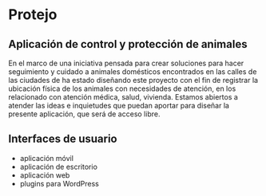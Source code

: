 # Protejo
## Aplicación de control y protección de animales
En el marco de una iniciativa pensada para crear soluciones para hacer seguimiento y cuidado a animales domésticos encontrados en las calles de las ciudades de ha estado diseñando este proyecto con el fin de registrar la ubicación física de los animales con necesidades de atención, en los relacionado con atención médica, salud, vivienda.
Estamos abiertos a atender las ideas e inquietudes que puedan aportar para diseñar la presente aplicación, que será de acceso libre.

## Interfaces de usuario
- aplicación móvil
- aplicación de escritorio
- aplicación web
- plugins para WordPress
